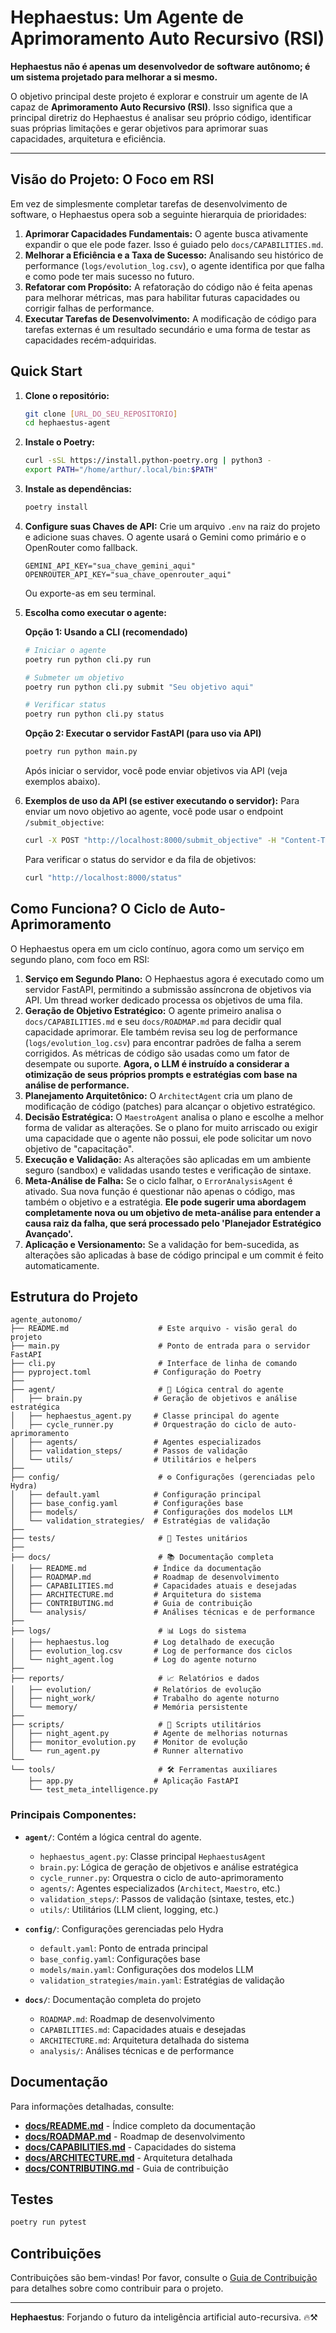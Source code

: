 # Hephaestus: Um Agente de Aprimoramento Auto Recursivo (RSI)

**Hephaestus não é apenas um desenvolvedor de software autônomo; é um sistema projetado para melhorar a si mesmo.**

O objetivo principal deste projeto é explorar e construir um agente de IA capaz de **Aprimoramento Auto Recursivo (RSI)**. Isso significa que a principal diretriz do Hephaestus é analisar seu próprio código, identificar suas próprias limitações e gerar objetivos para aprimorar suas capacidades, arquitetura e eficiência.

---

## Visão do Projeto: O Foco em RSI

Em vez de simplesmente completar tarefas de desenvolvimento de software, o Hephaestus opera sob a seguinte hierarquia de prioridades:

1.  **Aprimorar Capacidades Fundamentais:** O agente busca ativamente expandir o que ele pode fazer. Isso é guiado pelo `docs/CAPABILITIES.md`.
2.  **Melhorar a Eficiência e a Taxa de Sucesso:** Analisando seu histórico de performance (`logs/evolution_log.csv`), o agente identifica por que falha e como pode ter mais sucesso no futuro.
3.  **Refatorar com Propósito:** A refatoração do código não é feita apenas para melhorar métricas, mas para habilitar futuras capacidades ou corrigir falhas de performance.
4.  **Executar Tarefas de Desenvolvimento:** A modificação de código para tarefas externas é um resultado secundário e uma forma de testar as capacidades recém-adquiridas.

## Quick Start

1.  **Clone o repositório:**
    ```bash
    git clone [URL_DO_SEU_REPOSITORIO]
    cd hephaestus-agent
    ```

2.  **Instale o Poetry:**
    ```bash
    curl -sSL https://install.python-poetry.org | python3 -
    export PATH="/home/arthur/.local/bin:$PATH"
    ```

3.  **Instale as dependências:**
    ```bash
    poetry install
    ```

4.  **Configure suas Chaves de API:**
    Crie um arquivo `.env` na raiz do projeto e adicione suas chaves. O agente usará o Gemini como primário e o OpenRouter como fallback.
    ```
    GEMINI_API_KEY="sua_chave_gemini_aqui"
    OPENROUTER_API_KEY="sua_chave_openrouter_aqui"
    ```
    Ou exporte-as em seu terminal.

5.  **Escolha como executar o agente:**

    **Opção 1: Usando a CLI (recomendado)**
    ```bash
    # Iniciar o agente
    poetry run python cli.py run

    # Submeter um objetivo
    poetry run python cli.py submit "Seu objetivo aqui"

    # Verificar status
    poetry run python cli.py status
    ```

    **Opção 2: Executar o servidor FastAPI (para uso via API)**
    ```bash
    poetry run python main.py
    ```
    Após iniciar o servidor, você pode enviar objetivos via API (veja exemplos abaixo).

6.  **Exemplos de uso da API (se estiver executando o servidor):**
    Para enviar um novo objetivo ao agente, você pode usar o endpoint `/submit_objective`:
    ```bash
    curl -X POST "http://localhost:8000/submit_objective" -H "Content-Type: application/json" -d '{"objective": "Seu novo objetivo aqui"}'
    ```

    Para verificar o status do servidor e da fila de objetivos:
    ```bash
    curl "http://localhost:8000/status"
    ```

## Como Funciona? O Ciclo de Auto-Aprimoramento

O Hephaestus opera em um ciclo contínuo, agora como um serviço em segundo plano, com foco em RSI:

1.  **Serviço em Segundo Plano:** O Hephaestus agora é executado como um servidor FastAPI, permitindo a submissão assíncrona de objetivos via API. Um thread worker dedicado processa os objetivos de uma fila.
2.  **Geração de Objetivo Estratégico:** O agente primeiro analisa o `docs/CAPABILITIES.md` e seu `docs/ROADMAP.md` para decidir qual capacidade aprimorar. Ele também revisa seu log de performance (`logs/evolution_log.csv`) para encontrar padrões de falha a serem corrigidos. As métricas de código são usadas como um fator de desempate ou suporte. **Agora, o LLM é instruído a considerar a otimização de seus próprios prompts e estratégias com base na análise de performance.**
3.  **Planejamento Arquitetônico:** O `ArchitectAgent` cria um plano de modificação de código (patches) para alcançar o objetivo estratégico.
4.  **Decisão Estratégica:** O `MaestroAgent` analisa o plano e escolhe a melhor forma de validar as alterações. Se o plano for muito arriscado ou exigir uma capacidade que o agente não possui, ele pode solicitar um novo objetivo de "capacitação".
5.  **Execução e Validação:** As alterações são aplicadas em um ambiente seguro (sandbox) e validadas usando testes e verificação de sintaxe.
6.  **Meta-Análise de Falha:** Se o ciclo falhar, o `ErrorAnalysisAgent` é ativado. Sua nova função é questionar não apenas o código, mas também o objetivo e a estratégia. **Ele pode sugerir uma abordagem completamente nova ou um objetivo de meta-análise para entender a causa raiz da falha, que será processado pelo 'Planejador Estratégico Avançado'.**
7.  **Aplicação e Versionamento:** Se a validação for bem-sucedida, as alterações são aplicadas à base de código principal e um commit é feito automaticamente.

## Estrutura do Projeto

```
agente_autonomo/
├── README.md                    # Este arquivo - visão geral do projeto
├── main.py                      # Ponto de entrada para o servidor FastAPI
├── cli.py                       # Interface de linha de comando
├── pyproject.toml              # Configuração do Poetry
├── 
├── agent/                       # 🧠 Lógica central do agente
│   ├── brain.py                # Geração de objetivos e análise estratégica
│   ├── hephaestus_agent.py     # Classe principal do agente
│   ├── cycle_runner.py         # Orquestração do ciclo de auto-aprimoramento
│   ├── agents/                 # Agentes especializados
│   ├── validation_steps/       # Passos de validação
│   └── utils/                  # Utilitários e helpers
├── 
├── config/                      # ⚙️ Configurações (gerenciadas pelo Hydra)
│   ├── default.yaml            # Configuração principal
│   ├── base_config.yaml        # Configurações base
│   ├── models/                 # Configurações dos modelos LLM
│   └── validation_strategies/  # Estratégias de validação
├── 
├── tests/                       # 🧪 Testes unitários
├── 
├── docs/                        # 📚 Documentação completa
│   ├── README.md               # Índice da documentação
│   ├── ROADMAP.md              # Roadmap de desenvolvimento
│   ├── CAPABILITIES.md         # Capacidades atuais e desejadas
│   ├── ARCHITECTURE.md         # Arquitetura do sistema
│   ├── CONTRIBUTING.md         # Guia de contribuição
│   └── analysis/               # Análises técnicas e de performance
├── 
├── logs/                        # 📊 Logs do sistema
│   ├── hephaestus.log          # Log detalhado de execução
│   ├── evolution_log.csv       # Log de performance dos ciclos
│   └── night_agent.log         # Log do agente noturno
├── 
├── reports/                     # 📈 Relatórios e dados
│   ├── evolution/              # Relatórios de evolução
│   ├── night_work/             # Trabalho do agente noturno
│   └── memory/                 # Memória persistente
├── 
├── scripts/                     # 🔧 Scripts utilitários
│   ├── night_agent.py          # Agente de melhorias noturnas
│   ├── monitor_evolution.py    # Monitor de evolução
│   └── run_agent.py            # Runner alternativo
└── 
└── tools/                       # 🛠️ Ferramentas auxiliares
    ├── app.py                  # Aplicação FastAPI
    └── test_meta_intelligence.py
```

### Principais Componentes:

-   **`agent/`**: Contém a lógica central do agente.
    -   `hephaestus_agent.py`: Classe principal `HephaestusAgent`
    -   `brain.py`: Lógica de geração de objetivos e análise estratégica
    -   `cycle_runner.py`: Orquestra o ciclo de auto-aprimoramento
    -   `agents/`: Agentes especializados (`Architect`, `Maestro`, etc.)
    -   `validation_steps/`: Passos de validação (sintaxe, testes, etc.)
    -   `utils/`: Utilitários (LLM client, logging, etc.)

-   **`config/`**: Configurações gerenciadas pelo Hydra
    -   `default.yaml`: Ponto de entrada principal
    -   `base_config.yaml`: Configurações base
    -   `models/main.yaml`: Configurações dos modelos LLM
    -   `validation_strategies/main.yaml`: Estratégias de validação

-   **`docs/`**: Documentação completa do projeto
    -   `ROADMAP.md`: Roadmap de desenvolvimento
    -   `CAPABILITIES.md`: Capacidades atuais e desejadas
    -   `ARCHITECTURE.md`: Arquitetura detalhada do sistema
    -   `analysis/`: Análises técnicas e de performance

## Documentação

Para informações detalhadas, consulte:

- **[docs/README.md](docs/README.md)** - Índice completo da documentação
- **[docs/ROADMAP.md](docs/ROADMAP.md)** - Roadmap de desenvolvimento
- **[docs/CAPABILITIES.md](docs/CAPABILITIES.md)** - Capacidades do sistema
- **[docs/ARCHITECTURE.md](docs/ARCHITECTURE.md)** - Arquitetura detalhada
- **[docs/CONTRIBUTING.md](docs/CONTRIBUTING.md)** - Guia de contribuição

## Testes

```bash
poetry run pytest
```

## Contribuições

Contribuições são bem-vindas! Por favor, consulte o [Guia de Contribuição](docs/CONTRIBUTING.md) para detalhes sobre como contribuir para o projeto.

---

**Hephaestus**: Forjando o futuro da inteligência artificial auto-recursiva. 🔥⚒️
